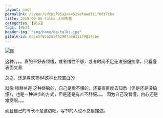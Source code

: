```yaml
---
layout: post
permalink: /:year/6dce5f95a2aa45298faed111f0817cbe
title: 2019-09-09-talks-人间失格
categories: [说说]
tags: [阅读]
header-img: "img/home/bg-talks.jpg"
gitalk-id: 6dce5f95a2aa45298faed111f0817cbe
---
```


![图](http://image.linxingyang.net/image/note/2019/2019-09-09-talks/rjsg.jpg)

这种。。。。真的不好去领悟，或者悟性不够，或者时间不足无法细细揣摩，只看懂表面文章

总之，还是喜欢1984这种比较直白的

就像 穆赫兰道 这种烧脑的，自己是看不懂的，还要查百度去知悉（但是还是没搞懂），也是一种进步的方式，但是还是有点不舒服。。。
因为自己没看懂，内心还是难受啊。。。

而且自己的专长不是这边吧，写书的人也不总是描述。


